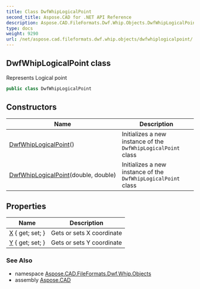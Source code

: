 ```yaml
---
title: Class DwfWhipLogicalPoint
second_title: Aspose.CAD for .NET API Reference
description: Aspose.CAD.FileFormats.Dwf.Whip.Objects.DwfWhipLogicalPoint class. Represents Logical point
type: docs
weight: 9290
url: /net/aspose.cad.fileformats.dwf.whip.objects/dwfwhiplogicalpoint/
---
```

## DwfWhipLogicalPoint class

Represents Logical point

```csharp
public class DwfWhipLogicalPoint
```

## Constructors

| Name | Description |
| --- | --- |
| [DwfWhipLogicalPoint](dwfwhiplogicalpoint/#constructor)() | Initializes a new instance of the `DwfWhipLogicalPoint` class |
| [DwfWhipLogicalPoint](dwfwhiplogicalpoint/#constructor_1)(double, double) | Initializes a new instance of the `DwfWhipLogicalPoint` class |

## Properties

| Name | Description |
| --- | --- |
| [X](../../aspose.cad.fileformats.dwf.whip.objects/dwfwhiplogicalpoint/x/) { get; set; } | Gets or sets X coordinate |
| [Y](../../aspose.cad.fileformats.dwf.whip.objects/dwfwhiplogicalpoint/y/) { get; set; } | Gets or sets Y coordinate |

### See Also

* namespace [Aspose.CAD.FileFormats.Dwf.Whip.Objects](../../aspose.cad.fileformats.dwf.whip.objects/)
* assembly [Aspose.CAD](../../)


